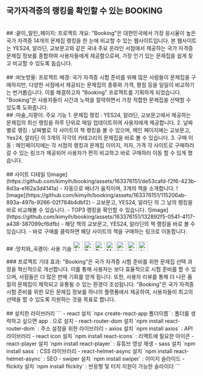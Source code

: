 ## 국가자격증의 랭킹을 확인할 수 있는 BOOKING

<br>
## :끝이_말린_페이지: 프로젝트 개요:
"Booking"은 대한민국에서 가장 응시율이 높은 국가 자격증 14개의 문제집 랭킹을 한 눈에 비교할 수 있는 웹사이트입니다.
본 웹사이트는 YES24, 알라딘, 교보문고와 같은 국내 주요 온라인 서점에서 제공하는 국가 자격증 문제집 정보를 종합하여 사용자들에게 제공함으로써, 가장 인기 있는 문제집을 쉽게 찾고 비교할 수 있도록 돕습니다.
<br>
<br>
## :비눗방울: 프로젝트 배경:
국가 자격증 시험 준비를 위해 많은 사람들이 문제집을 구매하지만, 다양한 서점에서 제공되는 문제집의 종류와 가격, 평점 등을 일일이 비교하기는 번거롭습니다.
이를 해결하고자 "Booking" 프로젝트를 기획하게 되었습니다.
"Booking"은 사용자들이 시간과 노력을 절약하면서 가장 적합한 문제집을 선택할 수 있도록 도와줍니다.
<br>
## :마술_지팡이: 주요 기능
1. 문제집 랭킹 :
YES24, 알라딘, 교보문고에서 제공하는 문제집의 최신 랭킹을 하루 단위로 매일 업데이트하여 사용자에게 제공합니다.
2. 날짜별로 랭킹 :
날짜별로 각 사이트의 책 랭킹을 볼 수 있으며, 메인 페이지에는 교보문고, Yes24, 알라딘 이 3개의 각각의 카테고리의 문제집을 바로 볼 수 있습니다.
3. 구매 이동 :
메인페이지에는 각 서점의 랭킹과 문제집 이미지, 저자, 가격 각 사이트로 구매하러 갈 수 있는 링크가 제공되어 사용자가 편히 비교하고 바로 구매하러 이동 할 수 있게 했습니다.
<br>
<br>
## 사이트 디테일
![image](https://github.com/kimyih/booking/assets/163376151/de53cafd-f2f6-423b-8d3a-e162a3d4141a)
- 자동으로 배너가 움직이며, 3개의 책을 소개합니다.
![image](https://github.com/kimyih/booking/assets/163376151/115206ab-893a-497b-9266-02f784b4dbf2)
- 교보문고, YES24, 알라딘 의 그 날의 랭킹을 바로 비교해볼 수 있습니다.
- TOP3 랭킹을 확인할 수 있습니다.
![image](https://github.com/kimyih/booking/assets/163376151/132892f5-0541-4117-a438-387099cf6dfb)
- 해당 책의 교보문고, YES24, 알라딘의 책 랭킹을 바로 볼 수 있습니다.
- 바로 구매를 클릭하면 해당 사이트의 책을 구매하는 링크로 이동합니다.
<br>
<br>
## :망치와_곡괭이: 사용 기술
<a target="_blank" rel="noopener noreferrer nofollow" href="https://camo.githubusercontent.com/e8673351981bb2163e622bb9dbff0ccb34932efb83c8278db594ecf1f6fa9b83/68747470733a2f2f696d672e736869656c64732e696f2f62616467652f4a6176615363726970742d79656c6c6f773f7374796c653d666f722d7468652d6261646765266c6f676f3d6a617661736372697074266c6f676f436f6c6f723d7768697465"><img alt="JavaScript" src="https://camo.githubusercontent.com/e8673351981bb2163e622bb9dbff0ccb34932efb83c8278db594ecf1f6fa9b83/68747470733a2f2f696d672e736869656c64732e696f2f62616467652f4a6176615363726970742d79656c6c6f773f7374796c653d666f722d7468652d6261646765266c6f676f3d6a617661736372697074266c6f676f436f6c6f723d7768697465" height="25px" data-canonical-src="https://img.shields.io/badge/JavaScript-yellow?style=for-the-badge&amp;logo=javascript&amp;logoColor=white" style="max-width: 100%;"></a>
<a target="_blank" rel="noopener noreferrer nofollow" href="https://camo.githubusercontent.com/9400dde740e192fab5414af591675fc97f6321267d777746a567d15accb7cf5d/68747470733a2f2f696d672e736869656c64732e696f2f62616467652f52656163742d626c75653f7374796c653d666f722d7468652d6261646765266c6f676f3d7265616374266c6f676f436f6c6f723d7768697465"><img alt="React" src="https://camo.githubusercontent.com/9400dde740e192fab5414af591675fc97f6321267d777746a567d15accb7cf5d/68747470733a2f2f696d672e736869656c64732e696f2f62616467652f52656163742d626c75653f7374796c653d666f722d7468652d6261646765266c6f676f3d7265616374266c6f676f436f6c6f723d7768697465" height="25px" data-canonical-src="https://img.shields.io/badge/React-blue?style=for-the-badge&amp;logo=react&amp;logoColor=white" style="max-width: 100%;"></a>
<a target="_blank" rel="noopener noreferrer nofollow" href="https://camo.githubusercontent.com/ff5bae8b465bd0867d4f1b51360e74b93efc962e62c025001c0af0cdf067d496/68747470733a2f2f696d672e736869656c64732e696f2f62616467652f507974686f6e2d3134333534433f7374796c653d666f722d7468652d6261646765266c6f676f3d707974686f6e266c6f676f436f6c6f723d7768697465"><img alt="Python" src="https://camo.githubusercontent.com/ff5bae8b465bd0867d4f1b51360e74b93efc962e62c025001c0af0cdf067d496/68747470733a2f2f696d672e736869656c64732e696f2f62616467652f507974686f6e2d3134333534433f7374796c653d666f722d7468652d6261646765266c6f676f3d707974686f6e266c6f676f436f6c6f723d7768697465" height="25px" data-canonical-src="https://img.shields.io/badge/Python-14354C?style=for-the-badge&amp;logo=python&amp;logoColor=white" style="max-width: 100%;"></a>
<a target="_blank" rel="noopener noreferrer nofollow" href="https://camo.githubusercontent.com/2f7f771079c71b8f4507a8f9fafe7739d210d383d926945fa199e10d8322d75e/68747470733a2f2f696d672e736869656c64732e696f2f62616467652f4d61726b646f776e2d3030303030303f7374796c653d666f722d7468652d6261646765266c6f676f3d6d61726b646f776e266c6f676f436f6c6f723d7768697465"><img alt="Markdown" src="https://camo.githubusercontent.com/2f7f771079c71b8f4507a8f9fafe7739d210d383d926945fa199e10d8322d75e/68747470733a2f2f696d672e736869656c64732e696f2f62616467652f4d61726b646f776e2d3030303030303f7374796c653d666f722d7468652d6261646765266c6f676f3d6d61726b646f776e266c6f676f436f6c6f723d7768697465" height="25px" data-canonical-src="https://img.shields.io/badge/Markdown-000000?style=for-the-badge&amp;logo=markdown&amp;logoColor=white" style="max-width: 100%;"></a>
<a target="_blank" rel="noopener noreferrer nofollow" href="https://camo.githubusercontent.com/bfe6a48836e87b13a16f1f56f88fee428475c2ac29247992ec9b8bcc7154f881/68747470733a2f2f696d672e736869656c64732e696f2f62616467652f48544d4c352d4533344632363f7374796c653d666f722d7468652d6261646765266c6f676f3d68746d6c35266c6f676f436f6c6f723d7768697465"><img alt="html5" src="https://camo.githubusercontent.com/bfe6a48836e87b13a16f1f56f88fee428475c2ac29247992ec9b8bcc7154f881/68747470733a2f2f696d672e736869656c64732e696f2f62616467652f48544d4c352d4533344632363f7374796c653d666f722d7468652d6261646765266c6f676f3d68746d6c35266c6f676f436f6c6f723d7768697465" height="25px" data-canonical-src="https://img.shields.io/badge/HTML5-E34F26?style=for-the-badge&amp;logo=html5&amp;logoColor=white" style="max-width: 100%;"></a>
<a target="_blank" rel="noopener noreferrer nofollow" href="https://camo.githubusercontent.com/472c222e8f240a48ae51cd9b082a1b857be809dcd851a25150890c2da50c13a5/68747470733a2f2f696d672e736869656c64732e696f2f62616467652f435353332d3135373242363f7374796c653d666f722d7468652d6261646765266c6f676f3d63737333266c6f676f436f6c6f723d7768697465"><img alt="Css3" src="https://camo.githubusercontent.com/472c222e8f240a48ae51cd9b082a1b857be809dcd851a25150890c2da50c13a5/68747470733a2f2f696d672e736869656c64732e696f2f62616467652f435353332d3135373242363f7374796c653d666f722d7468652d6261646765266c6f676f3d63737333266c6f676f436f6c6f723d7768697465" height="25px" data-canonical-src="https://img.shields.io/badge/CSS3-1572B6?style=for-the-badge&amp;logo=css3&amp;logoColor=white" style="max-width: 100%;"></a>
<a target="_blank" rel="noopener noreferrer nofollow" href="https://camo.githubusercontent.com/a57a9d81e0d6ff9eb70a3ed5f41916038f384f1965688ddb4ccfeaf6da5c2eef/68747470733a2f2f696d672e736869656c64732e696f2f62616467652f6a71756572792d2532333037363941442e7376673f7374796c653d666f722d7468652d6261646765266c6f676f3d6a7175657279266c6f676f436f6c6f723d7768697465"><img alt="Jquery" src="https://camo.githubusercontent.com/a57a9d81e0d6ff9eb70a3ed5f41916038f384f1965688ddb4ccfeaf6da5c2eef/68747470733a2f2f696d672e736869656c64732e696f2f62616467652f6a71756572792d2532333037363941442e7376673f7374796c653d666f722d7468652d6261646765266c6f676f3d6a7175657279266c6f676f436f6c6f723d7768697465" height="25px" data-canonical-src="https://img.shields.io/badge/jquery-%230769AD.svg?style=for-the-badge&amp;logo=jquery&amp;logoColor=white" style="max-width: 100%;"></a>
</div>
</p>
### 프로젝트 기대 효과:
"Booking"은 국가 자격증 시험 준비를 위한 문제집 선택 과정을 혁신적으로 개선합니다.
이를 통해 사용자는 보다 효율적으로 시험 준비를 할 수 있으며, 서점들은 더 많은 판매 기회를 얻게 됩니다.
또한, 사용자 리뷰를 통해 더 나은 품질의 문제집이 제작되고 유통될 수 있는 환경이 조성됩니다.
"Booking"은 국가 자격증 시험 준비를 위한 모든 문제집 정보를 하나의 플랫폼에서 제공하여, 사용자들이 최고의 선택을 할 수 있도록 지원하는 것을 목표로 합니다.
<br>
<br>
## 설치한 라이브러리
```
- react 설치 `npx create-react-app 폴더이름` : 폴더를 생략하고 싶으면 app . 으로 설치
- react-router-dom 설치 `npm install react-router-dom` : 주소 설정을 위한 라이브러리
- axios 설치 `npm install axios` : API라이브러리
- react icon 설치 `npm install react-icons` : 리액트에 필요한 아이콘
- react-player 설치 `npm install react-player` : 유튜브 영상 재생
- sass 설치 `npm install sass` : CSS 라이브러리
- react-helmet-async 설치 `npm install react-helmet-async` : SEO
- swiper 설치 `npm install swiper` : 이미지 슬라이드
- flickity 설치 `npm install flickity` : 반응형 및 터치 지원이 가능한 슬라이더
```
